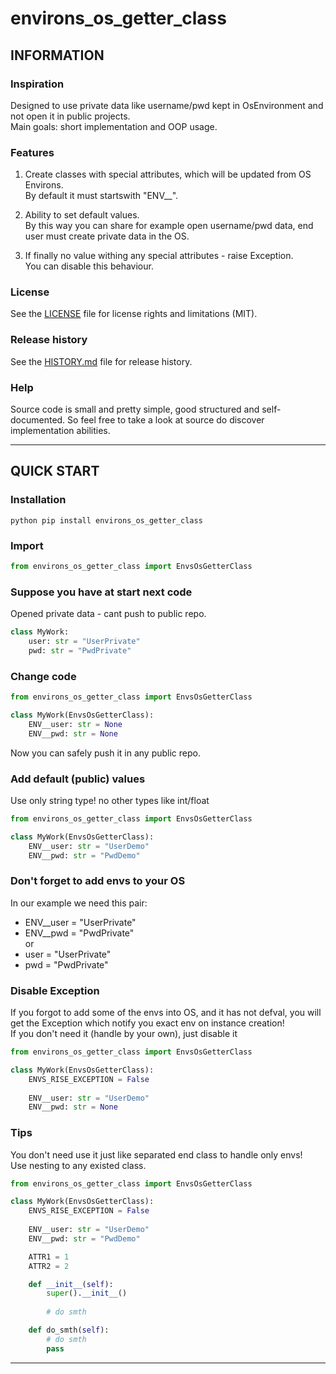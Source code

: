 # environs_os_getter_class

## INFORMATION


### Inspiration
Designed to use private data like username/pwd kept in OsEnvironment and not open it in public projects.  
Main goals: short implementation and OOP usage.


### Features

1. Create classes with special attributes, which will be updated from OS Environs.  
By default it must startswith "ENV__".

2. Ability to set default values.  
By this way you can share for example open username/pwd data, end user must create private data in the OS.

3. If finally no value withing any special attributes - raise Exception.  
You can disable this behaviour.


### License

See the [LICENSE](LICENSE) file for license rights and limitations (MIT).


### Release history

See the [HISTORY.md](HISTORY.md) file for release history.


### Help

Source code is small and pretty simple, good structured and self-documented. 
So feel free to take a look at source do discover implementation abilities. 



***
## QUICK START

### Installation

```commandline
python pip install environs_os_getter_class
```

### Import

```python
from environs_os_getter_class import EnvsOsGetterClass
```

### Suppose you have at start next code

Opened private data - cant push to public repo.

```python
class MyWork:
    user: str = "UserPrivate"
    pwd: str = "PwdPrivate"
```

### Change code

```python
from environs_os_getter_class import EnvsOsGetterClass

class MyWork(EnvsOsGetterClass):
    ENV__user: str = None
    ENV__pwd: str = None
```
Now you can safely push it in any public repo.


### Add default (public) values

Use only string type! no other types like int/float

```python
from environs_os_getter_class import EnvsOsGetterClass

class MyWork(EnvsOsGetterClass):
    ENV__user: str = "UserDemo"
    ENV__pwd: str = "PwdDemo"
```

### Don't forget to add envs to your OS

In our example we need this pair:
* ENV__user = "UserPrivate"
* ENV__pwd = "PwdPrivate"  
or
* user = "UserPrivate"
* pwd = "PwdPrivate"  


### Disable Exception

If you forgot to add some of the envs into OS, and it has not defval, 
you will get the Exception which notify you exact env on instance creation!  
If you don't need it (handle by your own), just disable it

```python
from environs_os_getter_class import EnvsOsGetterClass

class MyWork(EnvsOsGetterClass):
    ENVS_RISE_EXCEPTION = False
    
    ENV__user: str = "UserDemo"
    ENV__pwd: str = None
```


### Tips

You don't need use it just like separated end class to handle only envs!  
Use nesting to any existed class.

```python
from environs_os_getter_class import EnvsOsGetterClass

class MyWork(EnvsOsGetterClass):
    ENVS_RISE_EXCEPTION = False
    
    ENV__user: str = "UserDemo"
    ENV__pwd: str = "PwdDemo"

    ATTR1 = 1
    ATTR2 = 2

    def __init__(self):
        super().__init__()
        
        # do smth

    def do_smth(self):
        # do smth
        pass
```
***